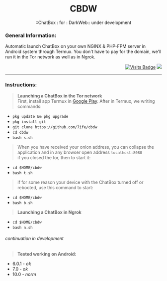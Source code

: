 <div align="center">

# CBDW
::ChatBox : for : DarkWeb:: under development

</div>

### General Information:
Automatic launch ChatBox on your own NGINX & PHP-FPM server in Android system through Termux. You don't have to pay for the domain, we'll run it in the Tor network as well as in Ngrok.

<div align="right">

[![Visits Badge](https://badges.pufler.dev/visits/7ife/cbdw)](https://github.com/7ife/cbdw)
[![](https://img.shields.io/badge/-Donate-%23181717?style=flat-square&logo=bitcoin)](https://commerce.coinbase.com/checkout/61780323-c37c-41a2-8d13-571f125e813a)
</div>

---
### Instructions:
>**Launching a ChatBox in the Tor network** <br>
First, install app Termux in [Google Play](https://play.google.com/store/apps/details?id=com.termux&hl=en_US&gl=US). After in Termux, we writing commands: <br>
- `pkg update && pkg upgrade`
- `pkg install git`
- `git clone https://github.com/7ife/cbdw`
- `cd cbdw`
- `bash s.sh` <br>

>When you have received your onion address, you can collapse the application and in any browser open address `localhost:8080` <br>
if you closed the tor, then to start it: <br>
- `cd $HOME/cbdw`
- `bash t.sh`

>if for some reason your device with the ChatBox turned off or rebooted, use this command to start: <br>
- `cd $HOME/cbdw`
- `bash b.sh`

>**Launching a ChatBox in Ngrok** <br>
- `cd $HOME/cbdw`
- `bash n.sh`

###### continuation in development

>**Tested working on Android:** <br>
- 6.0.1 - *ok*
- 7.0 - *ok*
- 10.0 - *norm*
